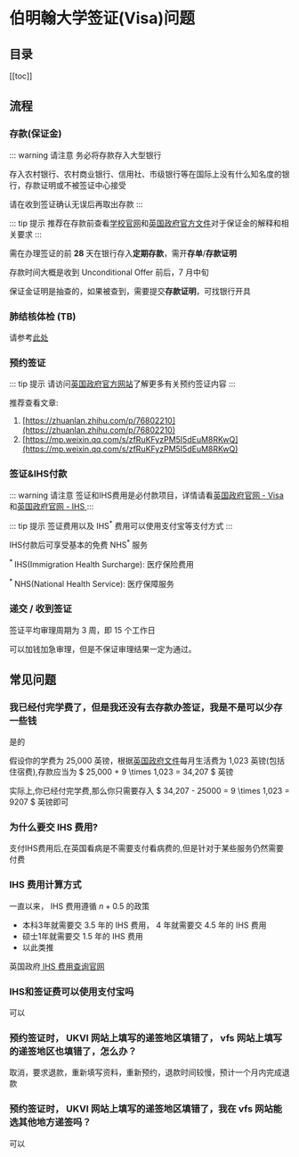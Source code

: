# 伯明翰大学签证(Visa)问题

## 目录
[[toc]]

## 流程

### 存款(保证金)

::: warning 请注意
务必将存款存入大型银行

存入农村银行、农村商业银行、信用社、市级银行等在国际上没有什么知名度的银行，存款证明或不被签证中心接受

请在收到签证确认无误后再取出存款
:::

::: tip 提示
推荐在存款前查看[学校官网](https://www.birmingham.ac.uk/International/students/visas/moneystudent.aspx)和[英国政府官方文件](https://assets.publishing.service.gov.uk/government/uploads/system/uploads/attachment_data/file/976139/student-route-casework-guidance-v3.0-ext.pdf)对于保证金的解释和相关要求
:::

需在办理签证的前 **28** 天在银行存入**定期存款**，需开**存单**/**存款证明**

存款时间大概是收到 Unconditional Offer 前后，7 月中旬

保证金证明是抽查的，如果被查到，需要提交**存款证明**，可找银行开具

### 肺结核体检 (TB)

请参考[此处](./TB/)

### 预约签证

::: tip 提示
请访问[英国政府官方网站](https://www.gov.uk/government/publications/apply-for-a-uk-visa-in-china)了解更多有关预约签证内容
:::

推荐查看文章:
1. [https://zhuanlan.zhihu.com/p/76802210](https://zhuanlan.zhihu.com/p/76802210)
2. [https://mp.weixin.qq.com/s/zfRuKFyzPM5I5dEuM8RKwQ](https://mp.weixin.qq.com/s/zfRuKFyzPM5I5dEuM8RKwQ)

### 签证&IHS付款

::: warning 请注意
签证和IHS费用是必付款项目，详情请看[英国政府官网 - Visa ](https://www.gov.uk/apply-to-come-to-the-uk)和[英国政府官网 - IHS ](https://www.gov.uk/healthcare-immigration-application)
:::

::: tip 提示
签证费用以及 IHS<sup>*</sup> 费用可以使用支付宝等支付方式
:::

IHS付款后可享受基本的免费 NHS<sup>*</sup> 服务

<sup>* </sup> IHS(Immigration Health Surcharge): 医疗保险费用

<sup>* </sup> NHS(National Health Service): 医疗保障服务

### 递交 / 收到签证

签证平均审理周期为 3 周，即 15 个工作日

可以加钱加急审理，但是不保证审理结果一定为通过。


## 常见问题

### 我已经付完学费了，但是我还没有去存款办签证，我是不是可以少存一些钱

是的

假设你的学费为 25,000 英镑，根据[英国政府文件](https://assets.publishing.service.gov.uk/government/uploads/system/uploads/attachment_data/file/976139/student-route-casework-guidance-v3.0-ext.pdf)每月生活费为 1,023 英镑(包括住宿费),存款应当为 $ 25,000 + 9 \times 1,023 = 34,207 $ 英镑

实际上,你已经付完学费,那么你只需要存入 $ 34,207 - 25000 = 9 \times 1,023 = 9207 $ 英镑即可

### 为什么要交 IHS 费用?

支付IHS费用后,在英国看病是不需要支付看病费的,但是针对于某些服务仍然需要付费

### IHS 费用计算方式

一直以来， IHS 费用遵循 $n + 0.5$ 的政策

* 本科3年就需要交 3.5 年的 IHS 费用， 4 年就需要交 4.5 年的 IHS 费用
* 硕士1年就需要交 1.5 年的 IHS 费用
* 以此类推

英国政府[ IHS 费用查询官网](https://www.immigration-health-surcharge.service.gov.uk/checker/Type)

### IHS和签证费可以使用支付宝吗

可以

### 预约签证时， UKVI 网站上填写的递签地区填错了， vfs 网站上填写的递签地区也填错了，怎么办？

取消，要求退款，重新填写资料，重新预约，退款时间较慢，预计一个月内完成退款

### 预约签证时， UKVI 网站上填写的递签地区填错了，我在 vfs 网站能选其他地方递签吗？

可以